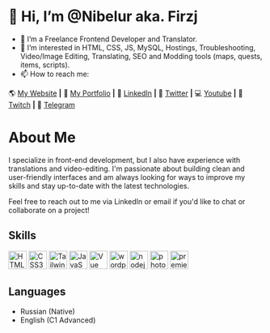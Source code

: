 👋 Hi, I’m @Nibelur aka. Firzj
=====================================================================================================================================
- 🌱 I’m a Freelance Frontend Developer and Translator.
- 👀 I’m interested in HTML, CSS, JS, MySQL, Hostings, Troubleshooting, Video/Image Editing, Translating, SEO and Modding tools (maps, quests, items, scripts).
- 📫 How to reach me:


🌎 [My Website][My Website] **|**
🏢 [My Portfolio][My Portfolio] **|** 
💼 [LinkedIn][LinkedIn] **|** 
📰 [Twitter][Twitter] **|** 
💻 [Youtube][Youtube] **|** 
🎥 [Twitch][Twitch] **|**
📩 [Telegram][Telegram]

[My Website]: https://Firzj.com
[My Portfolio]: https://dbykovski.netlify.app
[LinkedIn]: https://www.linkedin.com/in/denisbykovski/
[Twitter]: https://twitter.com/DenisFirzjberg
[Youtube]: https://youtube.com/firzjlive
[Twitch]: https://twitch.tv/nibelur
[Telegram]: https://t.me/nibelur
<!---
Nibelar/Nibelar is a ✨ special ✨ repository because its `README.md` (this file) appears on your GitHub profile.
You can click the Preview link to take a look at your changes.
--->
# About Me
I specialize in front-end development, but I also have experience with translations and video-editing. I'm passionate about building clean and user-friendly interfaces and am always looking for ways to improve my skills and stay up-to-date with the latest technologies.

Feel free to reach out to me via LinkedIn or email if you'd like to chat or collaborate on a project!

## Skills
<p align="left">
<a href="https://developer.mozilla.org/en-US/docs/Glossary/HTML5" target="_blank" rel="noreferrer"><img src="https://dbykovski.netlify.app/img/stack/html.png" width="36" height="36" alt="HTML5" /></a>
<a href="https://www.w3.org/TR/CSS/#css" target="_blank" rel="noreferrer"><img src="https://dbykovski.netlify.app/img/stack/css.png" width="36" height="36" alt="CSS3" /></a>
<a href="https://tailwindcss.com/" target="_blank" rel="noreferrer"><img src="https://dbykovski.netlify.app/img/stack/tailwind.png" width="36" height="36" alt="TailwindCSS" /></a>
<a href="https://developer.mozilla.org/en-US/docs/Web/JavaScript" target="_blank" rel="noreferrer"><img src="https://dbykovski.netlify.app/img/stack/js.png" width="36" height="36" alt="JavaScript" /></a>
<a href="https://vuejs.org/" target="_blank" rel="noreferrer"><img src="https://dbykovski.netlify.app/img/stack/vue.png" width="36" height="36" alt="Vue" /></a>
<a href="https://wordpress.com/" target="_blank" rel="noreferrer"><img src="https://dbykovski.netlify.app/img/stack/wordpress.png" width="36" height="36" alt="wordpress" /></a>
<a href="https://nodejs.org" target="_blank" rel="noreferrer"><img src="https://dbykovski.netlify.app/img/stack/nodejs.png" width="36" height="36" alt="nodejs" /></a>
<a href="https://www.adobe.com/products/photoshop.html" target="_blank" rel="noreferrer"><img src="https://dbykovski.netlify.app/img/stack/photoshop.png" width="36" height="36" alt="photoshop" /></a>
<a href="https://www.adobe.com/products/premiere.html" target="_blank" rel="noreferrer"><img src="https://dbykovski.netlify.app/img/stack/premierepro.png" width="36" height="36" alt="premierepro" /></a>
</p>

## Languages

- Russian (Native)
- English (C1 Advanced)
